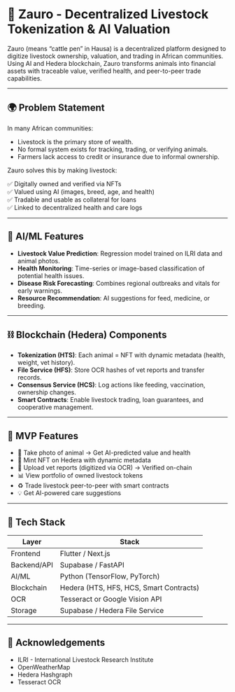 # 🐄 Zauro - Decentralized Livestock Tokenization & AI Valuation

Zauro (means “cattle pen” in Hausa) is a decentralized platform designed to digitize livestock ownership, valuation, and trading in African communities. Using AI and Hedera blockchain, Zauro transforms animals into financial assets with traceable value, verified health, and peer-to-peer trade capabilities.

---

## 🌍 Problem Statement

In many African communities:
- Livestock is the primary store of wealth.
- No formal system exists for tracking, trading, or verifying animals.
- Farmers lack access to credit or insurance due to informal ownership.

Zauro solves this by making livestock:

✅ Digitally owned and verified via NFTs  
✅ Valued using AI (images, breed, age, and health)  
✅ Tradable and usable as collateral for loans  
✅ Linked to decentralized health and care logs  

---

## 🧠 AI/ML Features

- **Livestock Value Prediction**: Regression model trained on ILRI data and animal photos.
- **Health Monitoring**: Time-series or image-based classification of potential health issues.
- **Disease Risk Forecasting**: Combines regional outbreaks and vitals for early warnings.
- **Resource Recommendation**: AI suggestions for feed, medicine, or breeding.

---

## ⛓️ Blockchain (Hedera) Components

- **Tokenization (HTS)**: Each animal = NFT with dynamic metadata (health, weight, vet history).
- **File Service (HFS)**: Store OCR hashes of vet reports and transfer records.
- **Consensus Service (HCS)**: Log actions like feeding, vaccination, ownership changes.
- **Smart Contracts**: Enable livestock trading, loan guarantees, and cooperative management.

---

## 📱 MVP Features

- 📸 Take photo of animal → Get AI-predicted value and health
- 🐂 Mint NFT on Hedera with dynamic metadata
- 📘 Upload vet reports (digitized via OCR) → Verified on-chain
- 📊 View portfolio of owned livestock tokens
- ♻️ Trade livestock peer-to-peer with smart contracts
- 💡 Get AI-powered care suggestions

---

## 🔧 Tech Stack

| Layer | Stack |
|-------|-------|
| Frontend | Flutter / Next.js |
| Backend/API | Supabase / FastAPI |
| AI/ML | Python (TensorFlow, PyTorch) |
| Blockchain | Hedera (HTS, HFS, HCS, Smart Contracts) |
| OCR | Tesseract or Google Vision API |
| Storage | Supabase / Hedera File Service |

---

## 🙌 Acknowledgements

- ILRI - International Livestock Research Institute
- OpenWeatherMap
- Hedera Hashgraph
- Tesseract OCR
